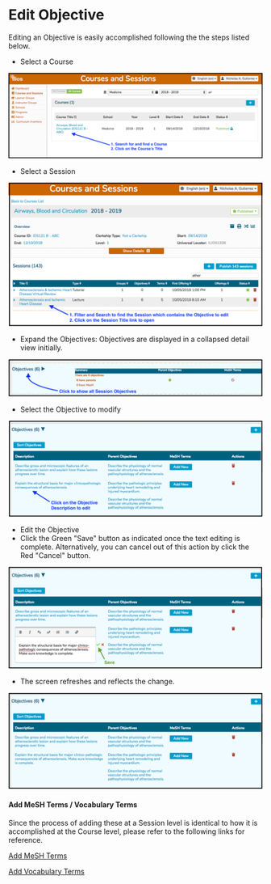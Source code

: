 # Edit Objective

Editing an Objective is easily accomplished following the the steps listed below.

* Select a Course

![Click on the Course Title link to open it](../../images/edit_session_objective/select_course.png)

* Select a Session

![Click on the Session Title link to open it](../../images/edit_session_objective/select_session.png)

* Expand the Objectives: Objectives are displayed in a collapsed detail view initially.

![Expand the list](../../images/edit_session_objective/expand_list.png)

* Select the Objective to modify

![Select Objective](../../images/edit_session_objective/select_sess_obj.png)

* Edit the Objective
* Click the Green "Save" button as indicated once the text editing is complete. Alternatively, you can cancel out of this action by click the Red "Cancel" button.

![Save changes?](../../images/edit_session_objective/save_changes.png)

* The screen refreshes and reflects the change.

![Update saved](../../images/edit_session_objective/updated_record.png)

#### Add MeSH Terms / Vocabulary Terms

Since the process of adding these at a Session level is identical to how it is accomplished at the Course level, please refer to the following links for reference.

[Add MeSH Terms](https://iliosproject.gitbook.io/ilios-user-guide/courses-and-sessions/courses/edit-objective#attach-mesh-term-s)

[Add Vocabulary Terms](https://iliosproject.gitbook.io/ilios-user-guide/courses-and-sessions/courses/edit-objective#add-vocabulary-terms)



